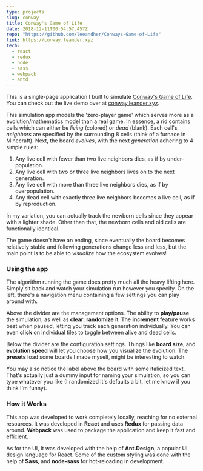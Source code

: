 ```yaml
---
type: projects
slug: conway
title: Conway's Game of Life
date: 2018-12-11T00:54:57.457Z
repo: "https://github.com/leeandher/Conways-Game-of-Life"
link: https://conway.leander.xyz
tech:
  - react
  - redux
  - node
  - sass
  - webpack
  - antd
---
```


This is a single-page application I built to simulate [Conway's Game of Life](https://en.wikipedia.org/wiki/Conway%27s_Game_of_Life). You can check out the live demo over at [conway.leander.xyz](https://conway.leander.xyz).

This simulation app models the 'zero-player game' which serves more as a evolution/mathematics model than a real game. In essence, a rid contains cells which can either be _living_ (colored) or _dead_ (blank). Each cell's _neighbors_ are specified by the surrounding 8 cells (think of a furnace in Minecraft). Next, the board _evolves_, with the next _generation_ adhering to 4 simple rules:

1. Any live cell with fewer than two live neighbors dies, as if by under-population.
2. Any live cell with two or three live neighbors lives on to the next generation.
3. Any live cell with more than three live neighbors dies, as if by overpopulation.
4. Any dead cell with exactly three live neighbors becomes a live cell, as if by reproduction.

In my variation, you can actually track the newborn cells since they appear with a lighter shade. Other than that, the newborn cells and old cells are functionally identical.

The game doesn't have an ending, since eventually the board becomes relatively stable and following generations change less and less, but the main point is to be able to _visualize_ how the ecosystem evolves!

### Using the app

The algorithm running the game does pretty much all the heavy lifting here. Simply sit back and watch your simulation run however you specify. On the left, there's a navigation menu containing a few settings you can play around with.

Above the divider are the management options. The ability to **play/pause** the simulation, as well as **clear**, **randomize** it. The **increment** feature works best when paused, letting you track each generation individually. You can even **click** on individual tiles to toggle between alive and dead cells.

Below the divider are the configuration settings. Things like **board size**, and **evolution speed** will let you choose how you visualize the evolution. The **presets** load some boards I made myself, might be interesting to watch.

You may also notice the label above the board with some italicized text. That's actually just a dummy input for naming your simulation, so you can type whatever you like (I randomized it's defaults a bit, let me know if you think I'm funny).

### How it Works

This app was developed to work completely locally, reaching for no external resources. It was developed in **React** and uses **Redux** for passing data around. **Webpack** was used to package the application and keep it fast and efficient.

As for the UI, It was developed with the help of **Ant.Design**, a popular UI design language for React. Some of the custom styling was done with the help of **Sass**, and **node-sass** for hot-reloading in development.
